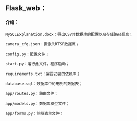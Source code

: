 ## Flask_web：

#### 介绍：

    MySQLExplanation.docx：导出CSV时数据库的配置以及存储路径信息；
    
    camera_cfg.json：摄像头RTSP数据流；
    
    config.py：配置文件；
    
    start.py：运行此文件，程序启动；
    
    requirements.txt：需要安装的依赖库；
    
    database.sql：数据库中的用到的数据表；
    
    app/routes.py：路由文件；
    
    app/models.py：数据库模型文件；
    
    app/forms.py：前端表单文件；
    

